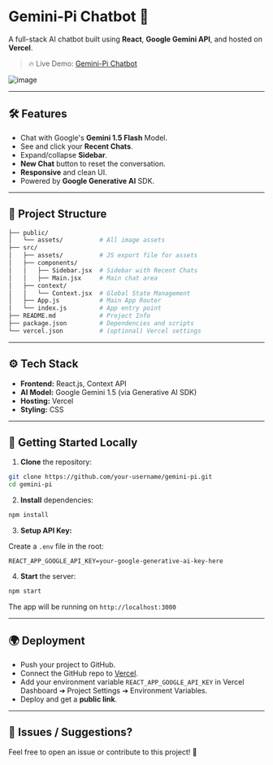 # Gemini-Pi Chatbot 🌟

A full-stack AI chatbot built using **React**, **Google Gemini API**, and hosted on **Vercel**.

> 🔥 Live Demo: [Gemini-Pi Chatbot](https://gemini-pi-eight.vercel.app/)

![image](https://github.com/user-attachments/assets/8de290c2-d0b6-49ba-94ad-8b4e61f2f605)

---

## 🛠 Features

- Chat with Google's **Gemini 1.5 Flash** Model.
- See and click your **Recent Chats**.
- Expand/collapse **Sidebar**.
- **New Chat** button to reset the conversation.
- **Responsive** and clean UI.
- Powered by **Google Generative AI** SDK.

---

## 📁 Project Structure

```bash
├── public/
│   └── assets/          # All image assets
├── src/
│   ├── assets/          # JS export file for assets
│   ├── components/
│   │   ├── Sidebar.jsx  # Sidebar with Recent Chats
│   │   ├── Main.jsx     # Main chat area
│   ├── context/
│   │   └── Context.jsx  # Global State Management
│   ├── App.js           # Main App Router
│   └── index.js         # App entry point
├── README.md            # Project Info
├── package.json         # Dependencies and scripts
└── vercel.json          # (optional) Vercel settings
```

---

## ⚙️ Tech Stack

- **Frontend:** React.js, Context API
- **AI Model:** Google Gemini 1.5 (via Generative AI SDK)
- **Hosting:** Vercel
- **Styling:** CSS

---

## 🚀 Getting Started Locally

1. **Clone** the repository:

```bash
git clone https://github.com/your-username/gemini-pi.git
cd gemini-pi
```

2. **Install** dependencies:

```bash
npm install
```

3. **Setup API Key:**

Create a `.env` file in the root:

```
REACT_APP_GOOGLE_API_KEY=your-google-generative-ai-key-here
```

4. **Start** the server:

```bash
npm start
```

The app will be running on `http://localhost:3000`

---

## 🌍 Deployment

- Push your project to GitHub.
- Connect the GitHub repo to [Vercel](https://vercel.com/).
- Add your environment variable `REACT_APP_GOOGLE_API_KEY` in Vercel Dashboard ➔ Project Settings ➔ Environment Variables.
- Deploy and get a **public link**.

---

## 🤔 Issues / Suggestions?

Feel free to open an issue or contribute to this project! 🚀




